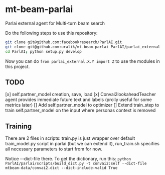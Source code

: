 # mt-beam-parlai
Parlai external agent for Multi-turn beam search

Do the following steps to use this repository:

```bash
git clone git@github.com:facebookresearch/ParlAI.git
git clone git@github.com:uralik/mt-beam-parlai ParlAI/parlai_external
cd ParlAI; python setup.py develop
```

Now you can do `from parlai_external.X.Y import Z` to use the modules in this project.

## TODO
[x] self.partner_model creation, save, load
[x] Convai2lookaheadTeacher agent provides immediate future text and labels (prolly useful for some metrics later)
[] Add self.partner_model to optimizer
[] Extend train_step to train self.partner_model on the input where personas context is removed

## Training
There are 2 files in scripts: train.py is just wrapper over default train_model.py script in parlai (but we can extend it),
run_train.sh specifies all necessary parameters to start from for now.

Notice --dict-file there. To get the dictionary, run this:
`python ParlAI/parlai/scripts/build_dict.py -t convai2:self --dict-file mtbeam-data/convai2.dict --dict-include-valid True`
